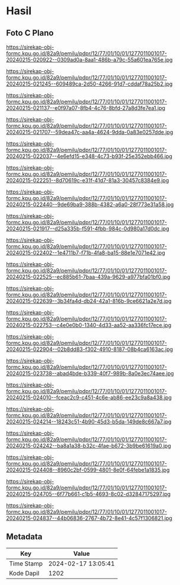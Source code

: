 # Hasil

## Foto C Plano

https://sirekap-obj-formc.kpu.go.id/82a9/pemilu/pdpr/12/77/01/10/01/1277011001017-20240215-020922--0309ad0a-8aa1-486b-a79c-55a601ea765e.jpg

https://sirekap-obj-formc.kpu.go.id/82a9/pemilu/pdpr/12/77/01/10/01/1277011001017-20240215-021245--609489ca-2d50-4266-91d7-cddaf78a25b2.jpg

https://sirekap-obj-formc.kpu.go.id/82a9/pemilu/pdpr/12/77/01/10/01/1277011001017-20240215-021137--e0f97a07-8fb4-4c76-8bfd-27a8d3fe7ea1.jpg

https://sirekap-obj-formc.kpu.go.id/82a9/pemilu/pdpr/12/77/01/10/01/1277011001017-20240215-021707--59dea47c-aa4a-4624-9dda-0a83e0257dde.jpg

https://sirekap-obj-formc.kpu.go.id/82a9/pemilu/pdpr/12/77/01/10/01/1277011001017-20240215-022037--4e6efd15-e348-4c73-b93f-25e352ebb466.jpg

https://sirekap-obj-formc.kpu.go.id/82a9/pemilu/pdpr/12/77/01/10/01/1277011001017-20240215-022251--8d70619c-e31f-41d7-81a3-30457c8384e9.jpg

https://sirekap-obj-formc.kpu.go.id/82a9/pemilu/pdpr/12/77/01/10/01/1277011001017-20240215-022440--9de69ba9-388b-4382-a6a0-28f773e31a58.jpg

https://sirekap-obj-formc.kpu.go.id/82a9/pemilu/pdpr/12/77/01/10/01/1277011001017-20240215-021917--d25a335b-f591-4fbb-984c-0d980a17d0dc.jpg

https://sirekap-obj-formc.kpu.go.id/82a9/pemilu/pdpr/12/77/01/10/01/1277011001017-20240215-022402--1e4711b7-f71b-4fa8-ba15-88e1e7071e42.jpg

https://sirekap-obj-formc.kpu.go.id/82a9/pemilu/pdpr/12/77/01/10/01/1277011001017-20240215-022525--ec885b61-7baa-439a-9629-a977bfa01bf0.jpg

https://sirekap-obj-formc.kpu.go.id/82a9/pemilu/pdpr/12/77/01/10/01/1277011001017-20240215-022639--3b34fa4d-db24-42a1-816b-9ce6621a2e7d.jpg

https://sirekap-obj-formc.kpu.go.id/82a9/pemilu/pdpr/12/77/01/10/01/1277011001017-20240215-022753--c4e0e0b0-1340-4d33-aa52-aa336fc17ece.jpg

https://sirekap-obj-formc.kpu.go.id/82a9/pemilu/pdpr/12/77/01/10/01/1277011001017-20240215-022904--02b8dd83-f302-4910-8187-08b4ca6163ac.jpg

https://sirekap-obj-formc.kpu.go.id/82a9/pemilu/pdpr/12/77/01/10/01/1277011001017-20240215-023738--abad4bde-b339-40f7-989b-8a0e3ec74aee.jpg

https://sirekap-obj-formc.kpu.go.id/82a9/pemilu/pdpr/12/77/01/10/01/1277011001017-20240215-024010--fceac2c9-c451-4c6e-ab86-ee23c9a8a438.jpg

https://sirekap-obj-formc.kpu.go.id/82a9/pemilu/pdpr/12/77/01/10/01/1277011001017-20240215-024214--18243c51-4b90-45d3-b5da-149de8c667a7.jpg

https://sirekap-obj-formc.kpu.go.id/82a9/pemilu/pdpr/12/77/01/10/01/1277011001017-20240215-024242--ba8a1a38-b32c-4fae-b672-3b9be61619a0.jpg

https://sirekap-obj-formc.kpu.go.id/82a9/pemilu/pdpr/12/77/01/10/01/1277011001017-20240215-024408--8960c2bf-0599-4801-8e0f-64febe1a1835.jpg

https://sirekap-obj-formc.kpu.go.id/82a9/pemilu/pdpr/12/77/01/10/01/1277011001017-20240215-024705--6f77b661-c1b5-4693-8c02-d32847175297.jpg

https://sirekap-obj-formc.kpu.go.id/82a9/pemilu/pdpr/12/77/01/10/01/1277011001017-20240215-024837--44b06836-2767-4b72-8e41-4c57f1306821.jpg


## Metadata

| Key        | Value               |
| ---------- | ------------------- |
| Time Stamp | 2024-02-17 13:05:41 |
| Kode Dapil | 1202                |



